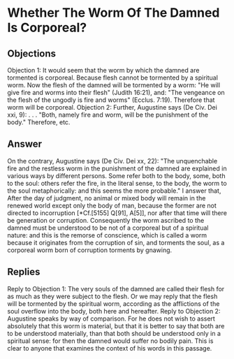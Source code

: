 # Whether The Worm Of The Damned Is Corporeal?
## Objections
Objection 1: It would seem that the worm by which the damned are tormented is corporeal. Because flesh cannot be tormented by a spiritual worm. Now the flesh of the damned will be tormented by a worm: "He will give fire and worms into their flesh" (Judith 16:21), and: "The vengeance on the flesh of the ungodly is fire and worms" (Ecclus. 7:19). Therefore that worm will be corporeal.
Objection 2: Further, Augustine says (De Civ. Dei xxi, 9): . . . "Both, namely fire and worm, will be the punishment of the body." Therefore, etc.
## Answer
On the contrary, Augustine says (De Civ. Dei xx, 22): "The unquenchable fire and the restless worm in the punishment of the damned are explained in various ways by different persons. Some refer both to the body, some, both to the soul: others refer the fire, in the literal sense, to the body, the worm to the soul metaphorically: and this seems the more probable."
I answer that, After the day of judgment, no animal or mixed body will remain in the renewed world except only the body of man, because the former are not directed to incorruption [*Cf.[5155] Q[91], A[5]], nor after that time will there be generation or corruption. Consequently the worm ascribed to the damned must be understood to be not of a corporeal but of a spiritual nature: and this is the remorse of conscience, which is called a worm because it originates from the corruption of sin, and torments the soul, as a corporeal worm born of corruption torments by gnawing.
## Replies
Reply to Objection 1: The very souls of the damned are called their flesh for as much as they were subject to the flesh. Or we may reply that the flesh will be tormented by the spiritual worm, according as the afflictions of the soul overflow into the body, both here and hereafter.
Reply to Objection 2: Augustine speaks by way of comparison. For he does not wish to assert absolutely that this worm is material, but that it is better to say that both are to be understood materially, than that both should be understood only in a spiritual sense: for then the damned would suffer no bodily pain. This is clear to anyone that examines the context of his words in this passage.